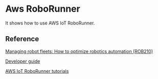 # Aws RoboRunner
It shows how to use AWS IoT RoboRunner.

## Reference

[Managing robot fleets: How to optimize robotics automation (ROB210)](https://www.youtube.com/watch?v=ecy8ZrJSFyo)

[Developer guide](https://docs.aws.amazon.com/iotroborunner/latest/dev/iotroborunner-welcome.html)

[AWS IoT RoboRunner tutorials](https://docs.aws.amazon.com/iotroborunner/latest/dev/gettingstarted-tutorials.html)
